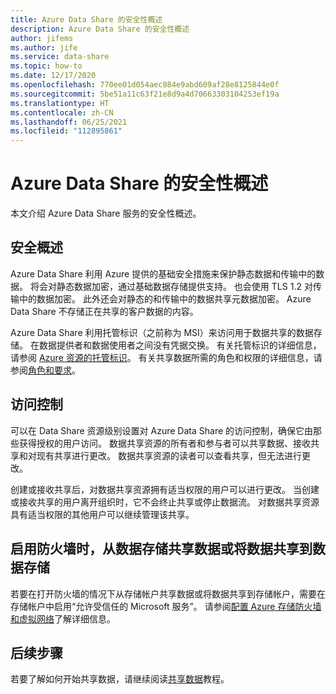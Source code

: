 ```yaml
---
title: Azure Data Share 的安全性概述
description: Azure Data Share 的安全性概述
author: jifems
ms.author: jife
ms.service: data-share
ms.topic: how-to
ms.date: 12/17/2020
ms.openlocfilehash: 770ee01d054aec084e9abd609af28e8125844e0f
ms.sourcegitcommit: 5be51a11c63f21e8d9a4d70663303104253ef19a
ms.translationtype: HT
ms.contentlocale: zh-CN
ms.lasthandoff: 06/25/2021
ms.locfileid: "112895861"
---
```

# <a name="security-overview-for-azure-data-share"></a>Azure Data Share 的安全性概述

本文介绍 Azure Data Share 服务的安全性概述。

## <a name="security-overview"></a>安全概述

Azure Data Share 利用 Azure 提供的基础安全措施来保护静态数据和传输中的数据。 将会对静态数据加密，通过基础数据存储提供支持。 也会使用 TLS 1.2 对传输中的数据加密。 此外还会对静态的和传输中的数据共享元数据加密。 Azure Data Share 不存储正在共享的客户数据的内容。

Azure Data Share 利用托管标识（之前称为 MSI）来访问用于数据共享的数据存储。 在数据提供者和数据使用者之间没有凭据交换。 有关托管标识的详细信息，请参阅 [Azure 资源的托管标识](../active-directory/managed-identities-azure-resources/services-support-managed-identities.md)。 有关共享数据所需的角色和权限的详细信息，请参阅[角色和要求](concepts-roles-permissions.md)。

## <a name="access-control"></a>访问控制

可以在 Data Share 资源级别设置对 Azure Data Share 的访问控制，确保它由那些获得授权的用户访问。 数据共享资源的所有者和参与者可以共享数据、接收共享和对现有共享进行更改。 数据共享资源的读者可以查看共享，但无法进行更改。 

创建或接收共享后，对数据共享资源拥有适当权限的用户可以进行更改。 当创建或接收共享的用户离开组织时，它不会终止共享或停止数据流。 对数据共享资源具有适当权限的其他用户可以继续管理该共享。

## <a name="share-data-from-or-to-data-stores-with-firewall-enabled"></a>启用防火墙时，从数据存储共享数据或将数据共享到数据存储
若要在打开防火墙的情况下从存储帐户共享数据或将数据共享到存储帐户，需要在存储帐户中启用“允许受信任的 Microsoft 服务”。 请参阅[配置 Azure 存储防火墙和虚拟网络](../storage/common/storage-network-security.md#trusted-microsoft-services)了解详细信息。


## <a name="next-steps"></a>后续步骤

若要了解如何开始共享数据，请继续阅读[共享数据](share-your-data.md)教程。
